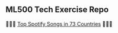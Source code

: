 ## ML500 Tech Exercise Repo

🎸🥁🎶 [Top Spotify Songs in 73 Countries](https://www.kaggle.com/datasets/asaniczka/top-spotify-songs-in-73-countries-daily-updated/code) 🎸🥁🎶